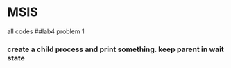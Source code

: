# MSIS
all codes 
##lab4 problem 1
### create a child process and print something. keep parent in wait state
